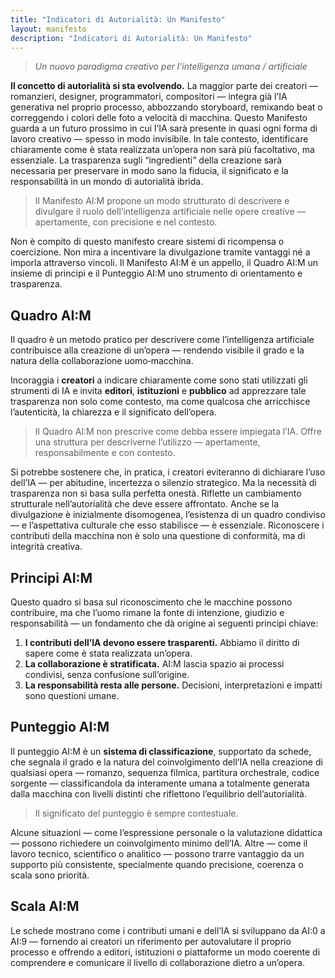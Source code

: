 ```yaml
---
title: "Indicatori di Autorialità: Un Manifesto"
layout: manifesto
description: "Indicatori di Autorialità: Un Manifesto"
---
```


> *Un nuovo paradigma creativo per l'intelligenza umana / artificiale*

**Il concetto di autorialità si sta evolvendo.** La maggior parte dei creatori — romanzieri, designer, programmatori, compositori — integra già l’IA generativa nel proprio processo, abbozzando storyboard, remixando beat o correggendo i colori delle foto a velocità di macchina. 
Questo Manifesto guarda a un futuro prossimo in cui l’IA sarà presente in quasi ogni forma di lavoro creativo — spesso in modo invisibile. In tale contesto, identificare chiaramente come è stata realizzata un’opera non sarà più facoltativo, ma essenziale. La trasparenza sugli “ingredienti” della creazione sarà necessaria per preservare in modo sano la fiducia, il significato e la responsabilità in un mondo di autorialità ibrida.

> Il Manifesto AI:M propone un modo strutturato di descrivere e divulgare il ruolo dell’intelligenza artificiale nelle opere creative — apertamente, con precisione e nel contesto.

Non è compito di questo manifesto creare sistemi di ricompensa o coercizione. Non mira a incentivare la divulgazione tramite vantaggi né a imporla attraverso vincoli. Il Manifesto AI:M è un appello, il Quadro AI:M un insieme di principi e il Punteggio AI:M uno strumento di orientamento e trasparenza.

## Quadro AI:M

Il quadro è un metodo pratico per descrivere come l’intelligenza artificiale contribuisce alla creazione di un’opera — rendendo visibile il grado e la natura della collaborazione uomo‑macchina.

Incoraggia i **creatori** a indicare chiaramente come sono stati utilizzati gli strumenti di IA e invita **editori**, **istituzioni** e **pubblico** ad apprezzare tale trasparenza non solo come contesto, ma come qualcosa che arricchisce l’autenticità, la chiarezza e il significato dell’opera.

> Il Quadro AI:M non prescrive come debba essere impiegata l’IA. Offre una struttura per descriverne l’utilizzo — apertamente, responsabilmente e con contesto. 

Si potrebbe sostenere che, in pratica, i creatori eviteranno di dichiarare l’uso dell’IA — per abitudine, incertezza o silenzio strategico. Ma la necessità di trasparenza non si basa sulla perfetta onestà. Riflette un cambiamento strutturale nell’autorialità che deve essere affrontato. Anche se la divulgazione è inizialmente disomogenea, l’esistenza di un quadro condiviso — e l’aspettativa culturale che esso stabilisce — è essenziale. Riconoscere i contributi della macchina non è solo una questione di conformità, ma di integrità creativa.

## Principi AI:M

Questo quadro si basa sul riconoscimento che le macchine possono contribuire, ma che l’uomo rimane la fonte di intenzione, giudizio e responsabilità — un fondamento che dà origine ai seguenti principi chiave:

1. **I contributi dell’IA devono essere trasparenti.** Abbiamo il diritto di sapere come è stata realizzata un’opera.
2. **La collaborazione è stratificata.** AI:M lascia spazio ai processi condivisi, senza confusione sull’origine.
3. **La responsabilità resta alle persone.** Decisioni, interpretazioni e impatti sono questioni umane.

## Punteggio AI:M

Il punteggio AI:M è un **sistema di classificazione**, supportato da schede, che segnala il grado e la natura del coinvolgimento dell’IA nella creazione di qualsiasi opera — romanzo, sequenza filmica, partitura orchestrale, codice sorgente — classificandola da interamente umana a totalmente generata dalla macchina con livelli distinti che riflettono l’equilibrio dell’autorialità.

> Il significato del punteggio è sempre contestuale.

Alcune situazioni — come l’espressione personale o la valutazione didattica — possono richiedere un coinvolgimento minimo dell’IA. Altre — come il lavoro tecnico, scientifico o analitico — possono trarre vantaggio da un supporto più consistente, specialmente quando precisione, coerenza o scala sono priorità.

## Scala AI:M

Le schede mostrano come i contributi umani e dell’IA si sviluppano da AI:0 a AI:9 — fornendo ai creatori un riferimento per autovalutare il proprio processo e offrendo a editori, istituzioni o piattaforme un modo coerente di comprendere e comunicare il livello di collaborazione dietro a un’opera.
